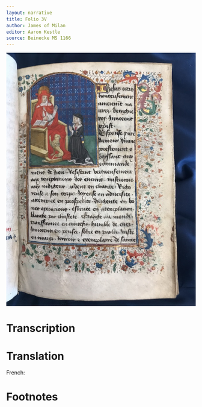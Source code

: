 ```yaml
---
layout: narrative
title: Folio 3V
author: James of Milan
editor: Aaron Kestle
source: Beinecke MS 1166
---
```


![Beinecke MS 1166 Folio 3V](https://raw.githubusercontent.com/oldfrenchtexts/L-aiguillon-d-amour-divine/master/assets/3R.jpg)

# Transcription



# Translation

French: 

# Footnotes

